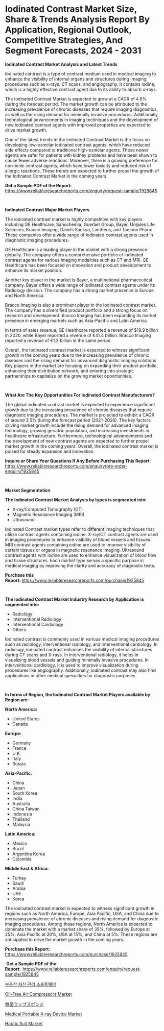 <p><h1>Iodinated Contrast Market Size, Share & Trends Analysis Report By Application, Regional Outlook, Competitive Strategies, And Segment Forecasts, 2024 - 2031</h1></p><p><strong>Iodinated Contrast Market Analysis and Latest Trends</strong></p>
<p><p>Iodinated contrast is a type of contrast medium used in medical imaging to enhance the visibility of internal organs and structures during imaging procedures such as x-rays, CT scans, and angiography. It contains iodine, which is a highly effective contrast agent due to its ability to absorb x-rays.</p><p>The Iodinated Contrast Market is expected to grow at a CAGR of 4.6% during the forecast period. The market growth can be attributed to the increasing prevalence of chronic diseases that require imaging diagnostics, as well as the rising demand for minimally invasive procedures. Additionally, technological advancements in imaging techniques and the development of new iodinated contrast agents with improved properties are expected to drive market growth.</p><p>One of the latest trends in the Iodinated Contrast Market is the focus on developing low-osmolar iodinated contrast agents, which have reduced side effects compared to traditional high-osmolar agents. These newer agents are safer for patients with kidney problems and have been shown to cause fewer adverse reactions. Moreover, there is a growing preference for non-ionic contrast agents, which have lower toxicity and reduced risk of allergic reactions. These trends are expected to further propel the growth of the Iodinated Contrast Market in the coming years.</p></p>
<p><strong>Get a Sample PDF of the Report:&nbsp;</strong> <a href="https://www.reliableresearchreports.com/enquiry/request-sample/1925845">https://www.reliableresearchreports.com/enquiry/request-sample/1925845</a></p>
<p>&nbsp;</p>
<p><strong>Iodinated Contrast Major Market Players</strong></p>
<p><p>The iodinated contrast market is highly competitive with key players including GE Healthcare, Sanochemia, Guerbet Group, Bayer, Unijules Life Sciences, Bracco Imaging, Daiichi Sankyo, Lantheus, and Taejoon Pharm. These companies offer a wide range of iodinated contrast agents used in diagnostic imaging procedures.</p><p>GE Healthcare is a leading player in the market with a strong presence globally. The company offers a comprehensive portfolio of iodinated contrast agents for various imaging modalities such as CT and MRI. GE Healthcare has been focused on innovation and product development to enhance its market position.</p><p>Another key player in the market is Bayer, a multinational pharmaceutical company. Bayer offers a wide range of iodinated contrast agents under its Radiology division. The company has a strong market presence in Europe and North America.</p><p>Bracco Imaging is also a prominent player in the iodinated contrast market. The company has a diversified product portfolio and a strong focus on research and development. Bracco Imaging has been expanding its market presence in emerging markets such as Asia-Pacific and Latin America.</p><p>In terms of sales revenue, GE Healthcare reported a revenue of $19.9 billion in 2020, while Bayer reported a revenue of €41.4 billion. Bracco Imaging reported a revenue of €1.3 billion in the same period.</p><p>Overall, the iodinated contrast market is expected to witness significant growth in the coming years due to the increasing prevalence of chronic diseases and the rising demand for advanced diagnostic imaging solutions. Key players in the market are focusing on expanding their product portfolio, enhancing their distribution network, and entering into strategic partnerships to capitalize on the growing market opportunities.</p></p>
<p>&nbsp;</p>
<p><strong>What Are The Key Opportunities For Iodinated Contrast Manufacturers?</strong></p>
<p><p>The global iodinated contrast market is expected to experience significant growth due to the increasing prevalence of chronic diseases that require diagnostic imaging procedures. The market is projected to exhibit a CAGR of around 3.5% during the forecast period (2021-2026). The key factors driving market growth include the rising demand for advanced imaging technology, growing geriatric population, and increasing investments in healthcare infrastructure. Furthermore, technological advancements and the development of new contrast agents are expected to further propel market growth in the coming years. Overall, the iodinated contrast market is poised for steady expansion and innovation.</p></p>
<p><strong>Inquire or Share Your Questions If Any Before Purchasing This Report:</strong> <a href="https://www.reliableresearchreports.com/enquiry/pre-order-enquiry/1925845">https://www.reliableresearchreports.com/enquiry/pre-order-enquiry/1925845</a></p>
<p>&nbsp;</p>
<p><strong>Market Segmentation</strong></p>
<p><strong>The Iodinated Contrast Market Analysis by types is segmented into:</strong></p>
<p><ul><li>X-ray/Computed Tomography (CT)</li><li>Magnetic Resonance Imaging (MRI)</li><li>Ultrasound</li></ul></p>
<p><p>Iodinated Contrast market types refer to different imaging techniques that utilize contrast agents containing iodine. X-ray/CT contrast agents are used in imaging procedures to enhance visibility of blood vessels and tissues. MRI contrast agents containing iodine are used to improve visibility of certain tissues or organs in magnetic resonance imaging. Ultrasound contrast agents with iodine are used to enhance visualization of blood flow and tissue structures. Each market type serves a specific purpose in medical imaging by improving the clarity and accuracy of diagnostic tests.</p></p>
<p><strong>Purchase this Report:&nbsp;</strong><a href="https://www.reliableresearchreports.com/purchase/1925845">https://www.reliableresearchreports.com/purchase/1925845</a></p>
<p>&nbsp;</p>
<p><strong>The Iodinated Contrast Market Industry Research by Application is segmented into:</strong></p>
<p><ul><li>Radiology</li><li>Interventional Radiology</li><li>Interventional Cardiology</li><li>Others</li></ul></p>
<p><p>Iodinated contrast is commonly used in various medical imaging procedures such as radiology, interventional radiology, and interventional cardiology. In radiology, iodinated contrast enhances the visibility of internal structures during CT scans and X-rays. In interventional radiology, it helps in visualizing blood vessels and guiding minimally invasive procedures. In interventional cardiology, it is used to improve visualization during procedures like angiography. Additionally, iodinated contrast may also find applications in other medical specialties for diagnostic purposes.</p></p>
<p>&nbsp;</p>
<p><strong>In terms of Region, the Iodinated Contrast Market Players available by Region are:</strong></p>
<p>
    <p> <strong> North America: </strong>
        <ul>
            <li>United States</li>
            <li>Canada</li>
        </ul>
        </p> 
    <p> <strong> Europe: </strong>
        <ul>
            <li>Germany</li>
            <li>France</li>
            <li>U.K.</li>
            <li>Italy</li>
            <li>Russia</li>
        </ul>
        </p> 
    <p> <strong> Asia-Pacific: </strong>
        <ul>
            <li>China</li>
            <li>Japan</li>
            <li>South Korea</li>
            <li>India</li>
            <li>Australia</li>
            <li>China Taiwan</li>
            <li>Indonesia</li>
            <li>Thailand</li>
            <li>Malaysia</li>
        </ul>
        </p> 
    <p> <strong> Latin America: </strong>
        <ul>
            <li>Mexico</li>
            <li>Brazil</li>
            <li>Argentina Korea</li>
            <li>Colombia</li>
        </ul>
        </p> 
    <p> <strong> Middle East & Africa: </strong>
        <ul>
            <li>Turkey</li>
            <li>Saudi</li>
            <li>Arabia</li>
            <li>UAE</li>
            <li>Korea</li>
        </ul>
    </p>
    </p>
<p><p>The iodinated contrast market is expected to witness significant growth in regions such as North America, Europe, Asia Pacific, USA, and China due to increasing prevalence of chronic diseases and rising demand for diagnostic imaging procedures. Among these regions, North America is expected to dominate the market with a market share of 35%, followed by Europe at 25%, Asia Pacific at 20%, USA at 15%, and China at 5%. These regions are anticipated to drive the market growth in the coming years.</p></p>
<p><strong>Purchase this Report: </strong><a href="https://www.reliableresearchreports.com/purchase/1925845">https://www.reliableresearchreports.com/purchase/1925845</a></p>
<p>&nbsp;<strong>Get a Sample PDF of the Report:&nbsp;&nbsp;</strong><a href="https://www.reliableresearchreports.com/enquiry/request-sample/1925845">https://www.reliableresearchreports.com/enquiry/request-sample/1925845</a></p>
<p><strong></strong></p>
<p><p><a href="https://medium.com/@tracycui_1231/%EB%B6%80%EB%8F%99%EC%82%B0-%EC%9E%90%EC%82%B0-%EA%B4%80%EB%A6%AC-%EC%86%8C%ED%94%84%ED%8A%B8%EC%9B%A8%EC%96%B4-%EC%8B%9C%EC%9E%A5-%EC%9C%A0%ED%98%95-%EC%9D%91%EC%9A%A9-%EB%B0%8F-%EC%A7%80%EB%A6%AC%EC%97%90-%EB%8C%80%ED%95%9C-%ED%8F%AC%EA%B4%84%EC%A0%81%EC%9D%B8-%ED%8F%89%EA%B0%80-e8bf11aff64c">부동산 자산 관리 소프트웨어</a></p><p><a href="https://angry-finch-aaf.notion.site/Oil-Free-Air-Compressors-Market-Provides-a-Comprehensive-Analysis-Including-a-Macro-Overview-of-the--5d72a70cffcf4298b5b47611bf11be80">Oil-Free Air Compressors Market</a></p><p><a href="https://medium.com/@zoetazuur/%E6%BB%85%E8%8F%8C%E3%83%A9%E3%83%83%E3%83%97%E3%82%B9%E3%83%9D%E3%83%B3%E3%82%B8%E5%B8%82%E5%A0%B4%E3%83%AC%E3%83%9D%E3%83%BC%E3%83%88%E3%81%AF-%E3%81%93%E3%81%AE%E5%B8%82%E5%A0%B4%E3%81%AE%E6%9C%80%E6%96%B0%E3%81%AE%E3%83%88%E3%83%AC%E3%83%B3%E3%83%89%E3%82%84%E6%88%90%E9%95%B7%E3%81%AE%E6%A9%9F%E4%BC%9A%E3%82%92%E6%98%8E%E3%82%89%E3%81%8B%E3%81%AB%E3%81%97%E3%81%BE%E3%81%99-06f37d91ce4e">無菌ラップスポンジ</a></p><p><a href="https://github.com/jodemen/Market-Research-Report-List-1/blob/main/medical-portable-x-ray-device-market.md">Medical Portable X-ray Device Market</a></p><p><a href="https://view.publitas.com/reportprime-1/haptic-suit-market-growth-market-trends-covid-19-impact-and-forecasts-for-period-from-2024-2031/">Haptic Suit Market</a></p></p>